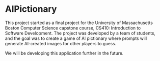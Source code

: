 # AIPictionary

This project started as a final project for the University of Massachusetts Boston Computer Science capstone course, CS410: Introduction to Software Development. The project was developed by a team of  students, and the goal was to create a game of AI pictionary where prompts will generate AI-created images for other players to guess.

We will be developing this application further in the future.
